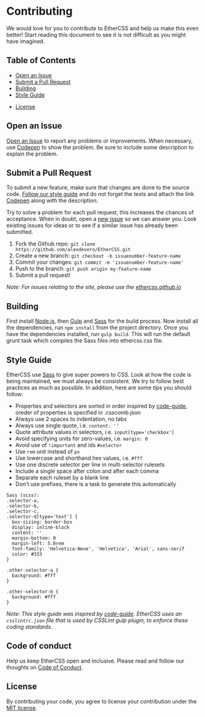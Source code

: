 # Contributing

We would love for you to contribute to EtherCSS and help us make this even better! Start reading this document to see it is not difficult as you might have imagined.


## Table of Contents

- [Open an Issue](#open-an-issue)
- [Submit a Pull Request](#submit-a-pull-request)
- [Building](#building)
- [Style Guide](#style-guide)
<!-- [Code of Conduct](#code-of-conduct) -->
- [License](#license)


## Open an Issue

[Open an Issue](https://github.com/alexdevero/EtherCSS/issuesnew) to report any problems or improvements. When necessary, use [Codepen](http://codepen.io/) to show the problem. Be sure to include some description to explain the problem.


## Submit a Pull Request

To submit a new feature, make sure that changes are done to the source code. [Follow our style guide](#style-guide) and do not forget the tests and attach the link [Codepen](http://codepen.io/) along with the description.

Try to solve a problem for each pull request, this increases the chances of acceptance. When in doubt, open a [new issue](#open-an-issue) so we can answer you. Look existing issues for ideas or to see if a similar issue has already been submitted.

1. Fork the Github repo: `git clone https://github.com/alexdevero/EtherCSS.git`
1. Create a new branch: `git checkout -b issuenumber-feature-name`
1. Commit your changes: `git commit -m 'issuenumber-feature-name'`
1. Push to the branch: `git push origin my-feature-name`
1. Submit a pull request!

*Note: For issues relating to the site, please use the [ethercss.github.io](https://github.com/alexdevero/EtherCSS.git)*


## Building

First install [Node.js](https://nodejs.org/en/download/), then [Gulp](https://github.com/gulpjs/gulp/blob/master/docs/getting-started.md) and [Sass](http://sass-lang.com/install) for the build process. Now install all the dependencies, run `npm install` from the project directory. Once you have the dependencies installed, run `gulp build`. This will run the default grunt task which compiles the Sass files into ethercss.css file.


## Style Guide

EtherCSS use [Sass](http://sass-lang.com/) to give super powers to CSS. Look at how the code is being maintained, we must always be consistent. We try to follow best practices as much as possible. In addition, here are some tips you should follow:

- Properties and selectors are sorted in order inspired by [code-guide](https://github.com/mdo/code-guide), oreder of properties is specified in .csscomb.json
- Always use 2 spaces to indentation, no tabs
- Always use single quote, i.e. `content: ''`
- Quote attribute values in selectors, i.e. `input[type='checkbox']`
- Avoid specifying units for zero-values, i.e. `margin: 0`
- Avoid use of `!important` and ids `#selector`
- Use `rem` unit instead of `px`
- Use lowercase and shorthand hex values, i.e. `#fff`
- Use one discrete selector per line in multi-selector rulesets
- Include a single space after colon and after each comma
- Separate each ruleset by a blank line
- Don't use prefixes, there is a task to generate this automatically

```
Sass (scss):
.selector-a,
.selector-b,
.selector-c,
.selector-d[type='text'] {
  box-sizing: border-box
  display: inline-block
  content: ''
  margin-bottom: 0
  margin-left: 5.0rem
  font-family: 'Helvetica-Neue', 'Helvetica', 'Arial', sans-serif
  color: #333
}

.other-selector-a {
  background: #fff
}

.other-selector-b {
  background: #fff
}
```

*Note: This style guide was inspired by [code-guide](https://github.com/mdo/code-guide). EtherCSS uses an `csslintrc.json` file that is used by CSSLint gulp plugin, to enforce these coding standards.*


## Code of conduct

Help us keep EtherCSS open and inclusive. Please read and follow our thoughts on [Code of Conduct](http://confcodeofconduct.com/).


## License

By contributing your code, you agree to license your contribution under the [MIT license](https://github.com/alexdevero/EtherCSS/blob/master/LICENSE.md).
